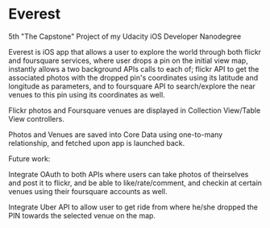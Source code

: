 # Everest
5th "The Capstone" Project of my Udacity iOS Developer Nanodegree

Everest is iOS app that allows a user to explore the world through both flickr and foursquare services, where user drops a pin on the initial view map, instantly allows a two background APIs calls to each of; flickr API to get the associated photos with the dropped pin's coordinates using its latitude and longitude as parameters, and to foursquare API to search/explore the near venues to this pin using its coordinates as well.

Flickr photos and Foursquare venues are displayed in Collection View/Table View controllers.

Photos and Venues are saved into Core Data using one-to-many relationship, and fetched upon app is launched back.

Future work:

Integrate OAuth to both APIs where users can take photos of theirselves and post it to flickr, and be able to like/rate/comment, and checkin at certain venues using their foursquare accounts as well.

Integrate Uber API to allow user to get ride from where he/she dropped the PIN towards the selected venue on the map.
